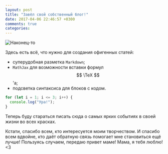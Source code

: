 ```yaml
---
layout: post
title: "Завёл свой собственный блог!"
date: 2017-04-06 22:46:57 +0300
comments: true
categories:
---
```


![Наконец-то](http://risovach.ru/upload/2013/05/mem/patrik_20444629_orig_.jpg)

<!-- more -->

Здесь есть всё, что нужно для создания офигенных статей:

- суперудобная разметка `Markdown`;
- `MathJax` для возможности вставки формул $$ \TeX $$'а;
- подсветка синтаксиса для блоков с кодом.

```js
for (let i = 1; i <= 3; i++) {
  console.log("Ура!");
}
```

Теперь буду стараться писать сюда о самых ярких событиях в своей жизни во всех красках.

Кстати, спасибо всем, кто интересуется моим творчеством.
И спасибо всем вдвойне, кто даёт обратную связь помогает мне становиться ещё лучше!
Пользуясь случаем, передаю привет маме!
Мама, я тебя люблю! <3